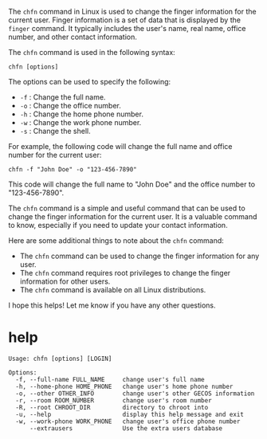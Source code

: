 The `chfn` command in Linux is used to change the finger information for the current user. Finger information is a set of data that is displayed by the `finger` command. It typically includes the user's name, real name, office number, and other contact information.

The `chfn` command is used in the following syntax:

```
chfn [options]
```

The options can be used to specify the following:

* `-f` : Change the full name.
* `-o` : Change the office number.
* `-h` : Change the home phone number.
* `-w` : Change the work phone number.
* `-s` : Change the shell.

For example, the following code will change the full name and office number for the current user:

```
chfn -f "John Doe" -o "123-456-7890"
```

This code will change the full name to "John Doe" and the office number to "123-456-7890".

The `chfn` command is a simple and useful command that can be used to change the finger information for the current user. It is a valuable command to know, especially if you need to update your contact information.

Here are some additional things to note about the `chfn` command:

* The `chfn` command can be used to change the finger information for any user.
* The `chfn` command requires root privileges to change the finger information for other users.
* The `chfn` command is available on all Linux distributions.

I hope this helps! Let me know if you have any other questions.
# help

```
Usage: chfn [options] [LOGIN]

Options:
  -f, --full-name FULL_NAME     change user's full name
  -h, --home-phone HOME_PHONE   change user's home phone number
  -o, --other OTHER_INFO        change user's other GECOS information
  -r, --room ROOM_NUMBER        change user's room number
  -R, --root CHROOT_DIR         directory to chroot into
  -u, --help                    display this help message and exit
  -w, --work-phone WORK_PHONE   change user's office phone number
      --extrausers              Use the extra users database
```
